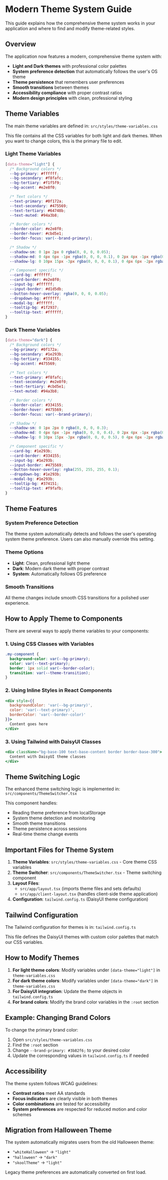 # Modern Theme System Guide

This guide explains how the comprehensive theme system works in your application and where to find and modify theme-related styles.

## Overview

The application now features a modern, comprehensive theme system with:
- **Light and Dark themes** with professional color palettes
- **System preference detection** that automatically follows the user's OS theme
- **Theme persistence** that remembers user preferences
- **Smooth transitions** between themes
- **Accessibility compliance** with proper contrast ratios
- **Modern design principles** with clean, professional styling

## Theme Variables

The main theme variables are defined in:
`src/styles/theme-variables.css`

This file contains all the CSS variables for both light and dark themes. When you want to change colors, this is the primary file to edit.

### Light Theme Variables

```css
[data-theme="light"] {
  /* Background colors */
  --bg-primary: #ffffff;
  --bg-secondary: #f8fafc;
  --bg-tertiary: #f1f5f9;
  --bg-accent: #e2e8f0;

  /* Text colors */
  --text-primary: #0f172a;
  --text-secondary: #475569;
  --text-tertiary: #64748b;
  --text-muted: #94a3b8;

  /* Border colors */
  --border-color: #e2e8f0;
  --border-hover: #cbd5e1;
  --border-focus: var(--brand-primary);

  /* Shadow */
  --shadow-sm: 0 1px 2px 0 rgba(0, 0, 0, 0.05);
  --shadow-md: 0 4px 6px -1px rgba(0, 0, 0, 0.1), 0 2px 4px -1px rgba(0, 0, 0, 0.06);
  --shadow-lg: 0 10px 15px -3px rgba(0, 0, 0, 0.1), 0 4px 6px -2px rgba(0, 0, 0, 0.05);

  /* Component specific */
  --card-bg: #ffffff;
  --card-border: #e2e8f0;
  --input-bg: #ffffff;
  --input-border: #d1d5db;
  --button-hover-overlay: rgba(0, 0, 0, 0.05);
  --dropdown-bg: #ffffff;
  --modal-bg: #ffffff;
  --tooltip-bg: #1f2937;
  --tooltip-text: #ffffff;
}
```

### Dark Theme Variables

```css
[data-theme="dark"] {
  /* Background colors */
  --bg-primary: #0f172a;
  --bg-secondary: #1e293b;
  --bg-tertiary: #334155;
  --bg-accent: #475569;

  /* Text colors */
  --text-primary: #f8fafc;
  --text-secondary: #e2e8f0;
  --text-tertiary: #cbd5e1;
  --text-muted: #94a3b8;

  /* Border colors */
  --border-color: #334155;
  --border-hover: #475569;
  --border-focus: var(--brand-primary);

  /* Shadow */
  --shadow-sm: 0 1px 2px 0 rgba(0, 0, 0, 0.3);
  --shadow-md: 0 4px 6px -1px rgba(0, 0, 0, 0.4), 0 2px 4px -1px rgba(0, 0, 0, 0.3);
  --shadow-lg: 0 10px 15px -3px rgba(0, 0, 0, 0.5), 0 4px 6px -2px rgba(0, 0, 0, 0.4);

  /* Component specific */
  --card-bg: #1e293b;
  --card-border: #334155;
  --input-bg: #1e293b;
  --input-border: #475569;
  --button-hover-overlay: rgba(255, 255, 255, 0.1);
  --dropdown-bg: #1e293b;
  --modal-bg: #1e293b;
  --tooltip-bg: #374151;
  --tooltip-text: #f9fafb;
}
```

## Theme Features

### System Preference Detection
The theme system automatically detects and follows the user's operating system theme preference. Users can also manually override this setting.

### Theme Options
- **Light**: Clean, professional light theme
- **Dark**: Modern dark theme with proper contrast
- **System**: Automatically follows OS preference

### Smooth Transitions
All theme changes include smooth CSS transitions for a polished user experience.

## How to Apply Theme to Components

There are several ways to apply theme variables to your components:

### 1. Using CSS Classes with Variables

```css
.my-component {
  background-color: var(--bg-primary);
  color: var(--text-primary);
  border: 1px solid var(--border-color);
  transition: var(--theme-transition);
}
```

### 2. Using Inline Styles in React Components

```jsx
<div style={{
  backgroundColor: 'var(--bg-primary)',
  color: 'var(--text-primary)',
  borderColor: 'var(--border-color)'
}}>
  Content goes here
</div>
```

### 3. Using Tailwind with DaisyUI Classes

```jsx
<div className="bg-base-100 text-base-content border border-base-300">
  Content with DaisyUI theme classes
</div>
```

## Theme Switching Logic

The enhanced theme switching logic is implemented in:
`src/components/ThemeSwitcher.tsx`

This component handles:
- Reading theme preference from localStorage
- System theme detection and monitoring
- Smooth theme transitions
- Theme persistence across sessions
- Real-time theme change events

## Important Files for Theme System

1. **Theme Variables**: `src/styles/theme-variables.css` - Core theme CSS variables
2. **Theme Switcher**: `src/components/ThemeSwitcher.tsx` - Theme switching component
3. **Layout Files**:
   - `src/app/layout.tsx` (imports theme files and sets defaults)
   - `src/app/client-layout.tsx` (handles client-side theme application)
4. **Configuration**: `tailwind.config.ts` (DaisyUI theme configuration)

## Tailwind Configuration

The Tailwind configuration for themes is in:
`tailwind.config.ts`

This file defines the DaisyUI themes with custom color palettes that match our CSS variables.

## How to Modify Themes

1. **For light theme colors**: Modify variables under `[data-theme="light"]` in `theme-variables.css`
2. **For dark theme colors**: Modify variables under `[data-theme="dark"]` in `theme-variables.css`
3. **For DaisyUI integration**: Update the theme objects in `tailwind.config.ts`
4. **For brand colors**: Modify the brand color variables in the `:root` section

## Example: Changing Brand Colors

To change the primary brand color:

1. Open `src/styles/theme-variables.css`
2. Find the `:root` section
3. Change `--brand-primary: #3b82f6;` to your desired color
4. Update the corresponding values in `tailwind.config.ts` if needed

## Accessibility

The theme system follows WCAG guidelines:
- **Contrast ratios** meet AA standards
- **Focus indicators** are clearly visible in both themes
- **Color combinations** are tested for accessibility
- **System preferences** are respected for reduced motion and color schemes

## Migration from Halloween Theme

The system automatically migrates users from the old Halloween theme:
- `"whiteHalloween"` → `"light"`
- `"halloween"` → `"dark"`
- `"skoolTheme"` → `"light"`

Legacy theme preferences are automatically converted on first load.

